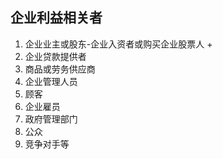 ## 企业利益相关者
1. 企业业主或股东-企业入资者或购买企业股票人
    + 
2. 企业贷款提供者
3. 商品或劳务供应商
4. 企业管理人员
5. 顾客
6. 企业雇员
7. 政府管理部门
8. 公众
9.  竞争对手等
